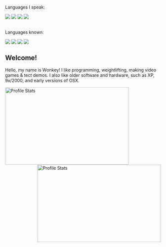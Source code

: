 <!-- <img src="./background/cover.png" height="300" width="100%"> -->   <!-- 10:45AM PST Apr 8th, Removed cuz wifey didnt like -->
<div>
<p>Languages I speak:</p>
<img src="https://img.shields.io/badge/English-A%2B-blue"> <!-- 1rst language -->
<img src="https://img.shields.io/badge/español-B-yellowgreen"> <!-- For relatives and parents (2nd) -->
<img src="https://img.shields.io/badge/français-C-yellow"> <!-- Eva smh -->
<img src="https://img.shields.io/badge/Polski-cierpienie-red"> <!-- 9:47 Thu May 23 2024 -->
</div>
<!-- I tought it was a cute background lol. Plus I love Clannad. -->

<div>
    <br>
    <p>Languages known:</p>
    <img src="https://img.shields.io/badge/HTML-Orange">
    <img src="https://img.shields.io/badge/CSS-blue">
    <img src="https://img.shields.io/badge/some-C-grey">
    <img src="https://img.shields.io/badge/some-CSharp-purple">
</div>

<!-- Image credits:
    header.png -> https://github.com/cat-milk/Anime-Girls-Holding-Programming-Books/blob/master/C/Fuko_Ibuki_Holding_Up_C.jpg
-->

## Welcome!
<p>Hello, my name is Wonkey! I like programming, weightlifting, making video games & tect demos. I also like older software and hardware, such as XP, 9x/2000, and early versions of OSX.</p>
    
<!-- ## Account & Language Statistics: -->
<img align="left" src="https://github-readme-stats.vercel.app/api?username=AWonkeyTortila&show_icons=true&theme=tokyonight" alt="Profile Stats" width=400px height=250px/>
<img align="right" src="https://github-readme-stats.vercel.app/api/top-langs/?username=AWonkeyTortila&layout=compact&theme=tokyonight" alt="Profile Stats" width=400px height=250px/>
    
<!-- (c) Wonkey -->
